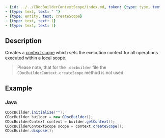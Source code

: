 ```yml signature
- {id: ../../CDocBuilderContextScope/index.md, token: {type: type, text: CDocBuilderContextScope}}
- {type: text, text: " "}
- {type: entity, text: createScope}
- {type: text, text: (}
- {type: text, text: )}
```

## Description

Creates a [context scope](../../CDocBuilderContextScope/index.md) which sets the execution context for all operations executed within a local scope.

> Please note, that for the `.docbuilder` file the `CDocBuilderContext.createScope` method is not used.

## Example

### Java

``` java
CDocBuilder.initialize("");
CDocBuilder builder = new CDocBuilder();
CDocBuilderContext context = builder.getContext();
CDocBuilderContextScope scope = context.createScope();
CDocBuilder.dispose();
```
